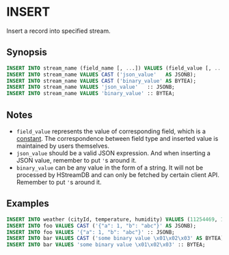 INSERT
======

Insert a record into specified stream.

## Synopsis

```sql
INSERT INTO stream_name (field_name [, ...]) VALUES (field_value [, ...]);
INSERT INTO stream_name VALUES CAST ('json_value'   AS JSONB);
INSERT INTO stream_name VALUES CAST ('binary_value' AS BYTEA);
INSERT INTO stream_name VALUES 'json_value'   :: JSONB;
INSERT INTO stream_name VALUES 'binary_value' :: BYTEA;
```

## Notes

- `field_value` represents the value of corresponding field, which is a [constant](../sql-overview.md#literals-constants). The correspondence between field type and inserted value is maintained by users themselves.
- `json_value` should be a valid JSON expression. And when inserting a JSON value, remember to put `'`s around it.
- `binary_value` can be any value in the form of a string. It will not be processed by HStreamDB and can only be fetched by certain client API. Remember to put `'`s around it.

## Examples

```sql
INSERT INTO weather (cityId, temperature, humidity) VALUES (11254469, 12, 65);
INSERT INTO foo VALUES CAST ('{"a": 1, "b": "abc"}' AS JSONB);
INSERT INTO foo VALUES '{"a": 1, "b": "abc"}' :: JSONB;
INSERT INTO bar VALUES CAST ('some binary value \x01\x02\x03' AS BYTEA);
INSERT INTO bar VALUES 'some binary value \x01\x02\x03' :: BYTEA;
```
